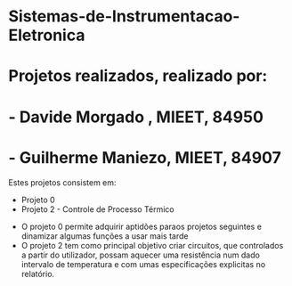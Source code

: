 # Sistemas-de-Instrumentacao-Eletronica
# Projetos realizados, realizado por:
#   - Davide Morgado   , MIEET,    84950
#   - Guilherme Maniezo, MIEET,    84907

Estes projetos consistem em:
 - Projeto 0
 - Projeto 2 - Controle de Processo Térmico 

* O projeto 0 permite adquirir aptidões paraos projetos seguintes e dinamizar algumas funções a usar mais tarde
* O projeto 2 tem como principal objetivo criar circuitos, que controlados a partir do utilizador, possam aquecer uma resistência num dado intervalo de temperatura e com umas especificações explicitas no relatório.
 
